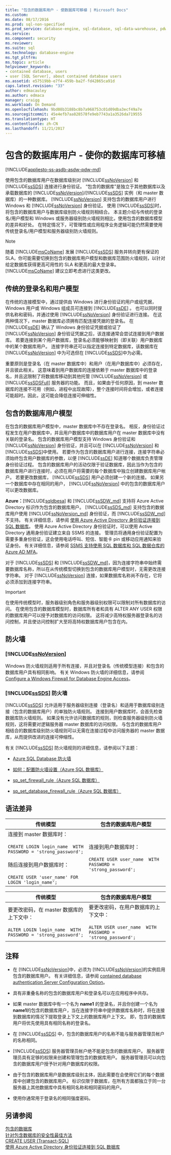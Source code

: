 ```yaml
---
title: "包含的数据库用户 - 使数据库可移植 | Microsoft Docs"
ms.custom: 
ms.date: 08/17/2016
ms.prod: sql-non-specified
ms.prod_service: database-engine, sql-database, sql-data-warehouse, pdw
ms.service: 
ms.component: security
ms.reviewer: 
ms.suite: sql
ms.technology: database-engine
ms.tgt_pltfrm: 
ms.topic: article
helpviewer_keywords:
- contained database, users
- user [SQL Server], about contained database users
ms.assetid: e57519bb-e7f4-459b-ba2f-fd42865ca91d
caps.latest.revision: "33"
author: edmacauley
ms.author: edmaca
manager: craigg
ms.workload: On Demand
ms.openlocfilehash: 9bd08b3188bc8b7a968753c01d09dba3ecf49a7e
ms.sourcegitcommit: 45e4efb7aa828578fe9eb7743a1a3526da719555
ms.translationtype: HT
ms.contentlocale: zh-CN
ms.lasthandoff: 11/21/2017
---
```

# <a name="contained-database-users---making-your-database-portable"></a>包含的数据库用户 - 使你的数据库可移植
[!INCLUDE[appliesto-ss-asdb-asdw-pdw-md](../../includes/appliesto-ss-asdb-asdw-pdw-md.md)]

  使用包含的数据库用户在数据库级别对 [!INCLUDE[ssNoVersion](../../includes/ssnoversion-md.md)] 和 [!INCLUDE[ssSDS](../../includes/sssds-md.md)] 连接进行身份验证。 “包含的数据库”是独立于其他数据库以及承载数据库的 [!INCLUDE[ssNoVersion](../../includes/ssnoversion-md.md)]/[!INCLUDE[ssSDS](../../includes/sssds-md.md)] 实例（和 master 数据库）的一种数据库。 [!INCLUDE[ssNoVersion](../../includes/ssnoversion-md.md)] 支持包含的数据库用户进行 Windows 和 [!INCLUDE[ssNoVersion](../../includes/ssnoversion-md.md)] 身份验证。 使用 [!INCLUDE[ssSDS](../../includes/sssds-md.md)]时，将包含的数据库用户与数据库级别防火墙规则相结合。 本主题介绍与传统的登录名/用户模型和 Windows 或服务器级别防火墙规则相比，使用包含的数据库模型的差异和好处。 在特定情况下，可管理性或应用程序业务逻辑可能仍然需要使用传统登录名/用户模型和服务器级别防火墙规则。  
  
> [!NOTE]  
>  随着 [!INCLUDE[msCoName](../../includes/msconame-md.md)] 发展 [!INCLUDE[ssSDS](../../includes/sssds-md.md)] 服务并转向更有保证的 SLA，你可能需要切换到包含的数据库用户模型和数据库范围防火墙规则，以针对给定数据库获得更高可用性的 SLA 和更高的最大登录率。 [!INCLUDE[msCoName](../../includes/msconame-md.md)] 建议立即考虑进行这类更改。  
  
## <a name="traditional-login-and-user-model"></a>传统的登录名和用户模型  
 在传统的连接模型中，通过提供由 Windows 进行身份验证的用户或组凭据，Windows 用户或 Windows 组成员可连接到 [!INCLUDE[ssDE](../../includes/ssde-md.md)] 。 也可以同时提供名称和密码，并通过使用 [!INCLUDE[ssNoVersion](../../includes/ssnoversion-md.md)] 身份验证进行连接。 在这两种情况下，master 数据库必须拥有匹配连接凭据的登录名。 在 [!INCLUDE[ssDE](../../includes/ssde-md.md)] 确认了 Windows 身份验证凭据或验证了 [!INCLUDE[ssNoVersion](../../includes/ssnoversion-md.md)] 身份验证凭据之后，该连接通常会尝试连接到用户数据库。 若要连接到某个用户数据库，登录名必须能够映射到（即关联）用户数据库中的某个数据库用户。 连接字符串还可以指定连接到特定数据库，该数据库在 [!INCLUDE[ssNoVersion](../../includes/ssnoversion-md.md)] 中为可选但在 [!INCLUDE[ssSDS](../../includes/sssds-md.md)]中为必需。  
  
 重要原则是登录名（在 master 数据库中）和用户（在用户数据库中）必须存在，并且彼此相关。 这意味着到用户数据库的连接依赖于 master 数据库中的登录名，并且这限制了将数据库移动到其他托管 [!INCLUDE[ssNoVersion](../../includes/ssnoversion-md.md)] 或 [!INCLUDE[ssSDSFull](../../includes/sssdsfull-md.md)] 服务器的功能。 而且，如果由于任何原因，到 master 数据库的连接不可用（例如，进程中出现故障），整个连接时间将会增加，或者连接可能超时。因此，这可能会降低连接可伸缩性。  
  
## <a name="contained-database-user-model"></a>包含的数据库用户模型  
 在包含的数据库用户模型中，master 数据库中不存在登录名。 相反，身份验证过程发生在用户数据库中，并且用户数据库中的数据库用户在 master 数据库中没有关联的登录名。 包含的数据库用户模型支持 Windows 身份验证和 [!INCLUDE[ssNoVersion](../../includes/ssnoversion-md.md)] 身份验证，并且可以在 [!INCLUDE[ssNoVersion](../../includes/ssnoversion-md.md)] 和 [!INCLUDE[ssSDS](../../includes/sssds-md.md)]中使用。 若要作为包含的数据库用户进行连接，连接字符串必须始终包含用户数据库的参数，以便 [!INCLUDE[ssDE](../../includes/ssde-md.md)] 知道哪个数据库负责管理身份验证过程。 包含的数据库用户的活动仅限于验证数据库，因此当作为包含的数据库用户进行连接时，必须在用户将需要的每个数据库中独立创建数据库用户帐户。 若要更改数据库， [!INCLUDE[ssSDS](../../includes/sssds-md.md)] 用户必须创建一个新的连接。 如果另一个数据库中存在相同的用户， [!INCLUDE[ssNoVersion](../../includes/ssnoversion-md.md)] 中的包含的数据库用户可以更改数据库。  
  
**Azure：**[!INCLUDE[sqldbesa](../../includes/sqldbesa-md.md)] 和 [!INCLUDE[ssSDW_md](../../includes/sssdw-md.md)] 支持将 Azure Active Directory 标识作为包含的数据库用户。 [!INCLUDE[ssSDS_md](../../includes/sssds-md.md)] 支持包含的数据库用户使用 [!INCLUDE[ssNoVersion_md](../../includes/ssnoversion-md.md)] 身份验证，而 [!INCLUDE[ssSDW_md](../../includes/sssdw-md.md)] 不支持。 有关详细信息，请参阅 [使用 Azure Active Directory 身份验证连接到 SQL 数据库](https://azure.microsoft.com/documentation/articles/sql-database-aad-authentication/)。 使用 Azure Active Directory 身份验证时，可以使用 Active Directory 通用身份验证建立来自 SSMS 的连接。  管理员将通用身份验证配置为需要多重身份验证，这会使用电话呼叫、短信、智能卡 pin 或移动应用通知来验证身份。 有关详细信息，请参阅 [SSMS 支持使用 SQL 数据库和 SQL 数据仓库的 Azure AD MFA](https://azure.microsoft.com/documentation/articles/sql-database-ssms-mfa-authentication/)。  
  
 对于 [!INCLUDE[ssSDS](../../includes/sssds-md.md)] 和 [!INCLUDE[ssSDW_md](../../includes/sssdw-md.md)]，因为连接字符串中始终需要数据库名称，所以在从传统模型切换到包含的数据库用户模型时，无需更改连接字符串。 对于 [!INCLUDE[ssNoVersion](../../includes/ssnoversion-md.md)] 连接，如果数据库名称尚不存在，它将必须添加到连接字符串。  
  
> [!IMPORTANT]  
>  在使用传统模型时，服务器级别角色和服务器级别权限可以限制对所有数据库的访问。 在使用包含的数据库模型时，数据库所有者和具有 ALTER ANY USER 权限的数据库用户可以授予对数据库的访问权限。 这将减少高特权服务器登录名的访问控制，并且使访问控制扩大至将高特权数据库用户包含在内。  
  
## <a name="firewalls"></a>防火墙  
  
### [!INCLUDE[ssNoVersion](../../includes/ssnoversion-md.md)]  
 Windows 防火墙规则适用于所有连接，并且对登录名（传统模型连接）和包含的数据库用户具有相同影响。 有关 Windows 防火墙的详细信息，请参阅 [Configure a Windows Firewall for Database Engine Access](../../database-engine/configure-windows/configure-a-windows-firewall-for-database-engine-access.md)。  
  
### <a name="includesssdsincludessssds-mdmd-firewalls"></a>[!INCLUDE[ssSDS](../../includes/sssds-md.md)] 防火墙  
 [!INCLUDE[ssSDS](../../includes/sssds-md.md)] 允许适用于服务器级别连接（登录名）和适用于数据库级别连接（包含的数据库用户）的单独防火墙规则。 连接到用户数据库时，会首先检查数据库防火墙规则。 如果没有允许访问数据库的规则，则检查服务器级别防火墙规则，这将需要对逻辑服务器 master 数据库的访问权限。 与包含的数据库用户相结合的数据库级别防火墙规则可以无需在连接过程中访问服务器的 master 数据库，从而提供改进的连接可伸缩性。  
  
 有关 [!INCLUDE[ssSDS](../../includes/sssds-md.md)] 防火墙规则的详细信息，请参阅以下主题：  
  
-   [Azure SQL Database 防火墙](http://msdn.microsoft.com/library/azure/ee621782.aspx)  
  
-   [如何：配置防火墙设置（Azure SQL 数据库）](http://msdn.microsoft.com/library/azure/jj553530.aspx)  
  
-   [sp_set_firewall_rule（Azure SQL 数据库）](../../relational-databases/system-stored-procedures/sp-set-firewall-rule-azure-sql-database.md)  
  
-   [sp_set_database_firewall_rule（Azure SQL 数据库）](../../relational-databases/system-stored-procedures/sp-set-database-firewall-rule-azure-sql-database.md)  
  
## <a name="syntax-differences"></a>语法差异  
  
|传统模型|包含的数据库用户模型|  
|-----------------------|-----------------------------------|  
|连接到 master 数据库时：<br /><br /> `CREATE LOGIN login_name  WITH PASSWORD = 'strong_password';`<br /><br /> 随后连接到用户数据库时：<br /><br /> `CREATE USER 'user_name' FOR LOGIN 'login_name';`|连接到用户数据库时：<br /><br /> `CREATE USER user_name  WITH PASSWORD = 'strong_password';`|  
  
|传统模型|包含的数据库用户模型|  
|-----------------------|-----------------------------------|  
|要更改密码，在 master 数据库的上下文中：<br /><br /> `ALTER LOGIN login_name  WITH PASSWORD = 'strong_password';`|要更改密码，在用户数据库的上下文中：<br /><br /> `ALTER USER user_name  WITH PASSWORD = 'strong_password';`|  
  
## <a name="remarks"></a>注释  
  
-   在 [!INCLUDE[ssNoVersion](../../includes/ssnoversion-md.md)]中，必须为 [!INCLUDE[ssNoVersion](../../includes/ssnoversion-md.md)]的实例启用包含的数据库用户。 有关详细信息，请参阅 [contained database authentication Server Configuration Option](../../database-engine/configure-windows/contained-database-authentication-server-configuration-option.md)。  
  
-   具有非重叠名称的包含的数据库用户和登录名可以在应用程序中共存。  
  
-   如果 master 数据库中有一个名为 **name1** 的登录名，并且你创建一个名为 **name1**的包含的数据库用户，当在连接字符串中提供数据库名称时，将在连接到数据库的情况下提取登录上下文上的数据库用户上下文。 即，包含的数据库用户将优先使用具有相同名称的登录名。  
  
-   在 [!INCLUDE[ssSDS](../../includes/sssds-md.md)] 中，包含的数据库用户的名称不能与服务器管理员帐户的名称相同。  
  
-   [!INCLUDE[ssSDS](../../includes/sssds-md.md)] 服务器管理员帐户绝不能是包含的数据库用户。 服务器管理员具有足够的权限来创建和管理包含的数据库用户。 服务器管理员可以向包含的数据库用户授予针对用户数据库的权限。  
  
-   由于包含的数据库用户是数据库级别主体，因此需要在会使用它们的每个数据库中创建包含的数据库用户。 标识仅限于数据库，在所有方面都独立于同一台服务器上其他数据库中具有相同名称和相同密码的用户。  
  
-   使用你通常用于登录名的相同强度密码。  
  
## <a name="see-also"></a>另请参阅  
 [包含的数据库](../../relational-databases/databases/contained-databases.md)   
 [针对包含数据库的安全性最佳方法](../../relational-databases/databases/security-best-practices-with-contained-databases.md)   
 [CREATE USER (Transact-SQL)](../../t-sql/statements/create-user-transact-sql.md)   
 [使用 Azure Active Directory 身份验证连接到 SQL 数据库](https://azure.microsoft.com/documentation/articles/sql-database-aad-authentication/)  
  
  
